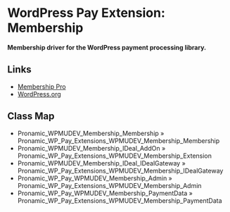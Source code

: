 # WordPress Pay Extension: Membership

**Membership driver for the WordPress payment processing library.**

## Links

*	[Membership Pro](https://premium.wpmudev.org/project/membership/)
*	[WordPress.org](https://wordpress.org/plugins/membership/)

## Class Map

*	Pronamic_WPMUDEV_Membership_Membership » Pronamic_WP_Pay_Extensions_WPMUDEV_Membership_Membership
*	Pronamic_WPMUDEV_Membership_IDeal_AddOn » Pronamic_WP_Pay_Extensions_WPMUDEV_Membership_Extension
*	Pronamic_WPMUDEV_Membership_IDeal_IDealGateway » Pronamic_WP_Pay_Extensions_WPMUDEV_Membership_IDealGateway
*	Pronamic_WP_Pay_WPMUDEV_Membership_Admin » Pronamic_WP_Pay_Extensions_WPMUDEV_Membership_Admin
*	Pronamic_WP_Pay_WPMUDEV_Membership_PaymentData » Pronamic_WP_Pay_Extensions_WPMUDEV_Membership_PaymentData
